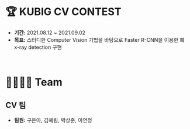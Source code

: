 # 🏆 KUBIG CV CONTEST
- **기간:** 2021.08.12 ~ 2021.09.02
- **목표:** 스터디한 Computer Vision 기법을 바탕으로 Faster R-CNN을 이용한 폐 x-ray detection 구현
<br>

# 👨‍👩‍👧‍👦 Team

## CV 팀   
- **팀원:** 구은아, 김혜림, 박상준, 이연정
